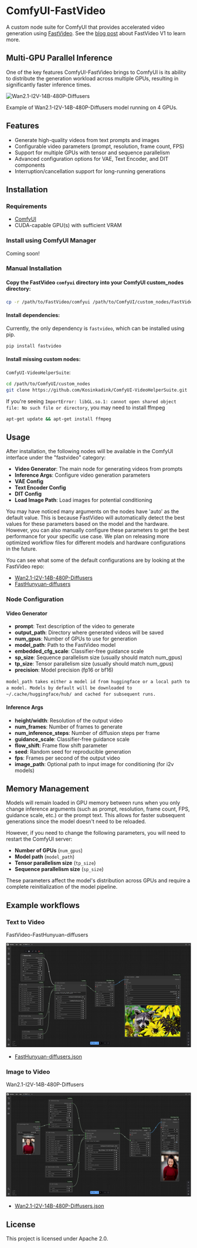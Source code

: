 # ComfyUI-FastVideo

A custom node suite for ComfyUI that provides accelerated video generation using [FastVideo](https://github.com/hao-ai-labs/FastVideo). See the [blog post](https://hao-ai-lab.github.io/blogs/fastvideo/) about FastVideo V1 to learn more.

## Multi-GPU Parallel Inference

One of the key features ComfyUI-FastVideo brings to ComfyUI is its ability to distribute the generation workload across multiple GPUs, resulting in significantly faster inference times.

![Wan2.1-I2V-14B-480P-Diffusers](./assets/wani2v.gif)

Example of Wan2.1-I2V-14B-480P-Diffusers model running on 4 GPUs.
## Features

- Generate high-quality videos from text prompts and images
- Configurable video parameters (prompt, resolution, frame count, FPS)
- Support for multiple GPUs with tensor and sequence parallelism
- Advanced configuration options for VAE, Text Encoder, and DIT components
- Interruption/cancellation support for long-running generations

## Installation

### Requirements

- [ComfyUI](https://github.com/comfyanonymous/ComfyUI)
- CUDA-capable GPU(s) with sufficient VRAM

### Install using ComfyUI Manager

Coming soon!

### Manual Installation

#### Copy the FastVideo `comfyui` directory into your ComfyUI custom_nodes directory:

```bash
cp -r /path/to/FastVideo/comfyui /path/to/ComfyUI/custom_nodes/FastVideo
```

#### Install dependencies:

Currently, the only dependency is `fastvideo`, which can be installed using pip.

```bash
pip install fastvideo
```

#### Install missing custom nodes:

`ComfyUI-VideoHelperSuite`:

```bash
cd /path/to/ComfyUI/custom_nodes
git clone https://github.com/Kosinkadink/ComfyUI-VideoHelperSuite.git
```

If you're seeing `ImportError: libGL.so.1: cannot open shared object file: No such file or directory`,
you may need to install ffmpeg

```bash
apt-get update && apt-get install ffmpeg
```

## Usage

After installation, the following nodes will be available in the ComfyUI interface under the "fastvideo" category:

- **Video Generator**: The main node for generating videos from prompts
- **Inference Args**: Configure video generation parameters
- **VAE Config**
- **Text Encoder Config**
- **DIT Config**
- **Load Image Path**: Load images for potential conditioning

You may have noticed many arguments on the nodes have 'auto' as the default value. This is because FastVideo will automatically detect the best values for these parameters based on the model and the hardware. However, you can also manually configure these parameters to get the best performance for your specific use case. We plan on releasing more optimized workflow files for different models and hardware configurations in the future.

You can see what some of the default configurations are by looking at the FastVideo repo:
- [Wan2.1-I2V-14B-480P-Diffusers](https://github.com/hao-ai-lab/FastVideo/blob/main/fastvideo/configs/wan_14B_i2v_480p_pipeline.json)
- [FastHunyuan-diffusers](https://github.com/hao-ai-lab/FastVideo/blob/main/fastvideo/configs/fasthunyuan_t2v.json)

### Node Configuration

#### Video Generator

- **prompt**: Text description of the video to generate
- **output_path**: Directory where generated videos will be saved
- **num_gpus**: Number of GPUs to use for generation
- **model_path**: Path to the FastVideo model
- **embedded_cfg_scale**: Classifier-free guidance scale
- **sp_size**: Sequence parallelism size (usually should match num_gpus)
- **tp_size**: Tensor parallelism size (usually should match num_gpus)
- **precision**: Model precision (fp16 or bf16)

`model_path takes either a model id from huggingface or a local path to a model. Models by default will be downloaded to ~/.cache/huggingface/hub/ and cached for subsequent runs.`

#### Inference Args

- **height/width**: Resolution of the output video
- **num_frames**: Number of frames to generate
- **num_inference_steps**: Number of diffusion steps per frame
- **guidance_scale**: Classifier-free guidance scale
- **flow_shift**: Frame flow shift parameter
- **seed**: Random seed for reproducible generation
- **fps**: Frames per second of the output video
- **image_path**: Optional path to input image for conditioning (for i2v models)

## Memory Management

Models will remain loaded in GPU memory between runs when you only change inference arguments (such as prompt, resolution, frame count, FPS, guidance scale, etc.) or the prompt text. This allows for faster subsequent generations since the model doesn't need to be reloaded.

However, if you need to change the following parameters, you will need to restart the ComfyUI server:
- **Number of GPUs** (`num_gpus`)
- **Model path** (`model_path`)
- **Tensor parallelism size** (`tp_size`)
- **Sequence parallelism size** (`sp_size`)

These parameters affect the model's distribution across GPUs and require a complete reinitialization of the model pipeline.

## Example workflows

### Text to Video

FastVideo-FastHunyuan-diffusers

![FastVideo-FastHunyuan-diffusers](./assets/fasthunyuan.png)

- [FastHunyuan-diffusers.json](./examples/FastHunyuan-diffusers.json)

### Image to Video

Wan2.1-I2V-14B-480P-Diffusers

![Wan2.1-I2V-14B-480P-Diffusers](./assets/wani2v.png)

- [Wan2.1-I2V-14B-480P-Diffusers.json](./examples/Wan2.1-I2V-14B-480P-Diffusers.json)

## License

This project is licensed under Apache 2.0.
